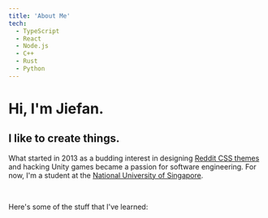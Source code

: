 ```yaml
---
title: 'About Me'
tech:
  - TypeScript
  - React
  - Node.js
  - C++
  - Rust
  - Python
---
```


# **Hi, I'm Jiefan.**

## **I like to create things.**

What started in 2013 as a budding interest in designing [Reddit CSS themes](https://old.reddit.com/r/bannersaga/) and hacking Unity games became a passion for software engineering.
For now, I'm a student at the [National University of Singapore](https://www.nus.edu.sg/).

&nbsp;

Here's some of the stuff that I've learned: